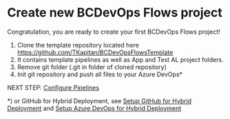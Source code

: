 # Create new BCDevOps Flows project

Congratulation, you are ready to create your first BCDevOps Flows project!

1. Clone the template repository located here https://github.com/TKapitan/BCDevOpsFlowsTemplate
1. It contains template pipelines as well as App and Test AL project folders.
1. Remove git folder (.git in folder of cloned repository)
1. Init git repository and push all files to your Azure DevOps*

NEXT STEP: [Configure Pipelines](./ConfigurePipelines.md)

*) or GitHub for Hybrid Deployment, see [Setup GitHub for Hybrid Deployment](./HybridDeployment/SetupGitHub.md) and [Setup Azure DevOps for Hybrid Deployment](./HybridDeployment/SetupAzureDevOps.md)